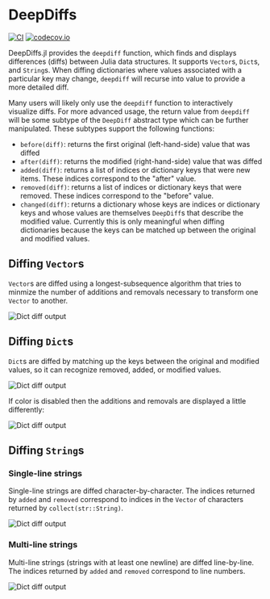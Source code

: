 # DeepDiffs

[![CI](https://github.com/palday/DeepDiffs.jl/actions/workflows/CI.yml/badge.svg)](https://github.com/palday/DeepDiffs.jl/actions/workflows/CI.yml)
[![codecov.io](http://codecov.io/github/ssfrr/DeepDiffs.jl/coverage.svg?branch=master)](http://codecov.io/github/ssfrr/DeepDiffs.jl?branch=master)

DeepDiffs.jl provides the `deepdiff` function, which finds and displays differences (diffs) between Julia data structures. It supports `Vector`s, `Dict`s, and `String`s. When diffing dictionaries where values associated with a particular key may change, `deepdiff` will recurse into value to provide a more detailed diff.

Many users will likely only use the `deepdiff` function to interactively visualize diffs. For more advanced usage, the return value from `deepdiff` will be some subtype of the `DeepDiff` abstract type which can be further manipulated. These subtypes support the following functions:

* `before(diff)`: returns the first original (left-hand-side) value that was diffed
* `after(diff)`: returns the modified (right-hand-side) value that was diffed
* `added(diff)`: returns a list of indices or dictionary keys that were new items. These indices correspond to the "after" value.
* `removed(diff)`: returns a list of indices or dictionary keys that were removed. These indices correspond to the "before" value.
* `changed(diff)`: returns a dictionary whose keys are indices or dictionary keys and whose values are themselves `DeepDiff`s that describe the modified value. Currently this is only meaningful when diffing dictionaries because the keys can be matched up between the original and modified values.

## Diffing `Vector`s

`Vector`s are diffed using a longest-subsequence algorithm that tries to minmize the number of additions and removals necessary to transform one `Vector` to another.

![Dict diff output](http://ssfrr.github.io/DeepDiffs.jl/images/vectordiff.png)

## Diffing `Dict`s

`Dict`s are diffed by matching up the keys between the original and modified values, so it can recognize removed, added, or modified values.

![Dict diff output](http://ssfrr.github.io/DeepDiffs.jl/images/dictdiff.png)

If color is disabled then the additions and removals are displayed a little differently:

![Dict diff output](http://ssfrr.github.io/DeepDiffs.jl/images/dictdiff_nocolor.png)

## Diffing `String`s

### Single-line strings

Single-line strings are diffed character-by-character. The indices returned by `added` and `removed` correspond to indices in the `Vector` of characters returned by `collect(str::String)`.

![Dict diff output](http://ssfrr.github.io/DeepDiffs.jl/images/singlestringdiff.png)

### Multi-line strings

Multi-line strings (strings with at least one newline) are diffed line-by-line. The indices returned by `added` and `removed` correspond to line numbers.

![Dict diff output](http://ssfrr.github.io/DeepDiffs.jl/images/multistringdiff.png)
